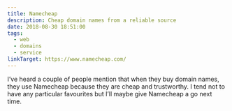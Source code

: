 ```yaml
---
title: Namecheap
description: Cheap domain names from a reliable source
date: 2018-08-30 18:51:00
tags: 
  - web
  - domains
  - service
linkTarget: https://www.namecheap.com/
---
```

I’ve heard a couple of people mention that when they buy domain names, they use Namecheap because they are cheap and trustworthy. I tend not to have any particular favourites but I’ll maybe give Namecheap a go next time.